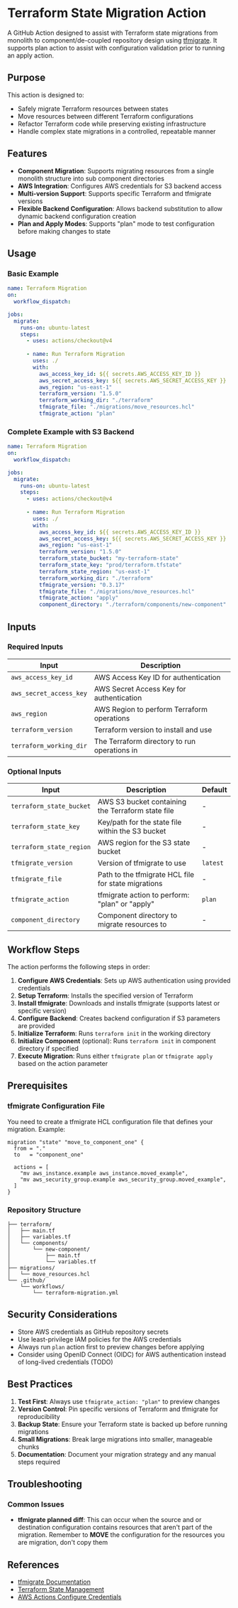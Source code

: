 # Terraform State Migration Action

A GitHub Action designed to assist with Terraform state migrations from monolith to component/de-coupled repository design using [tfmigrate](https://github.com/minamijoyo/tfmigrate). It supports plan action to assist with configuration validation prior to running an apply action.

## Purpose

This action is designed to:
- Safely migrate Terraform resources between states
- Move resources between different Terraform configurations
- Refactor Terraform code while preserving existing infrastructure
- Handle complex state migrations in a controlled, repeatable manner

## Features

- **Component Migration**: Supports migrating resources from a single monolith structure into sub component directories
- **AWS Integration**: Configures AWS credentials for S3 backend access
- **Multi-version Support**: Supports specific Terraform and tfmigrate versions
- **Flexible Backend Configuration**: Allows backend substitution to allow dynamic backend configuration creation
- **Plan and Apply Modes**: Supports "plan" mode to test configuration before making changes to state

## Usage

### Basic Example

```yaml
name: Terraform Migration
on:
  workflow_dispatch:

jobs:
  migrate:
    runs-on: ubuntu-latest
    steps:
      - uses: actions/checkout@v4
      
      - name: Run Terraform Migration
        uses: ./
        with:
          aws_access_key_id: ${{ secrets.AWS_ACCESS_KEY_ID }}
          aws_secret_access_key: ${{ secrets.AWS_SECRET_ACCESS_KEY }}
          aws_region: "us-east-1"
          terraform_version: "1.5.0"
          terraform_working_dir: "./terraform"
          tfmigrate_file: "./migrations/move_resources.hcl"
          tfmigrate_action: "plan"
```

### Complete Example with S3 Backend

```yaml
name: Terraform Migration
on:
  workflow_dispatch:

jobs:
  migrate:
    runs-on: ubuntu-latest
    steps:
      - uses: actions/checkout@v4
      
      - name: Run Terraform Migration
        uses: ./
        with:
          aws_access_key_id: ${{ secrets.AWS_ACCESS_KEY_ID }}
          aws_secret_access_key: ${{ secrets.AWS_SECRET_ACCESS_KEY }}
          aws_region: "us-east-1"
          terraform_version: "1.5.0"
          terraform_state_bucket: "my-terraform-state"
          terraform_state_key: "prod/terraform.tfstate"
          terraform_state_region: "us-east-1"
          terraform_working_dir: "./terraform"
          tfmigrate_version: "0.3.17"
          tfmigrate_file: "./migrations/move_resources.hcl"
          tfmigrate_action: "apply"
          component_directory: "./terraform/components/new-component"
```

## Inputs

### Required Inputs

| Input | Description |
|-------|-------------|
| `aws_access_key_id` | AWS Access Key ID for authentication |
| `aws_secret_access_key` | AWS Secret Access Key for authentication |
| `aws_region` | AWS Region to perform Terraform operations |
| `terraform_version` | Terraform version to install and use |
| `terraform_working_dir` | The Terraform directory to run operations in |

### Optional Inputs

| Input | Description | Default |
|-------|-------------|---------|
| `terraform_state_bucket` | AWS S3 bucket containing the Terraform state file | - |
| `terraform_state_key` | Key/path for the state file within the S3 bucket | - |
| `terraform_state_region` | AWS region for the S3 state bucket | - |
| `tfmigrate_version` | Version of tfmigrate to use | `latest` |
| `tfmigrate_file` | Path to the tfmigrate HCL file for state migrations | - |
| `tfmigrate_action` | tfmigrate action to perform: "plan" or "apply" | `plan` |
| `component_directory` | Component directory to migrate resources to | - |

## Workflow Steps

The action performs the following steps in order:

1. **Configure AWS Credentials**: Sets up AWS authentication using provided credentials
2. **Setup Terraform**: Installs the specified version of Terraform
3. **Install tfmigrate**: Downloads and installs tfmigrate (supports latest or specific version)
4. **Configure Backend**: Creates backend configuration if S3 parameters are provided
5. **Initialize Terraform**: Runs `terraform init` in the working directory
6. **Initialize Component** (optional): Runs `terraform init` in component directory if specified
7. **Execute Migration**: Runs either `tfmigrate plan` or `tfmigrate apply` based on the action parameter

## Prerequisites

### tfmigrate Configuration File

You need to create a tfmigrate HCL configuration file that defines your migration. Example:

```hcl
migration "state" "move_to_component_one" {
  from = "."
  to   = "component_one"
  
  actions = [
    "mv aws_instance.example aws_instance.moved_example",
    "mv aws_security_group.example aws_security_group.moved_example",
  ]
}
```

### Repository Structure

```
├── terraform/
│   ├── main.tf
│   ├── variables.tf
│   └── components/
│       └── new-component/
│           ├── main.tf
│           └── variables.tf
├── migrations/
│   └── move_resources.hcl
└── .github/
    └── workflows/
        └── terraform-migration.yml
```

## Security Considerations

- Store AWS credentials as GitHub repository secrets
- Use least-privilege IAM policies for the AWS credentials
- Always run `plan` action first to preview changes before applying
- Consider using OpenID Connect (OIDC) for AWS authentication instead of long-lived credentials (TODO)

## Best Practices

1. **Test First**: Always use `tfmigrate_action: "plan"` to preview changes
2. **Version Control**: Pin specific versions of Terraform and tfmigrate for reproducibility
3. **Backup State**: Ensure your Terraform state is backed up before running migrations
4. **Small Migrations**: Break large migrations into smaller, manageable chunks
5. **Documentation**: Document your migration strategy and any manual steps required

## Troubleshooting

### Common Issues

- **tfmigrate planned diff**: This can occur when the source and or destination configuration contains resources that aren't part of the migration. Remember to **MOVE** the configuration for the resources you are migration, don't copy them

## References

- [tfmigrate Documentation](https://github.com/minamijoyo/tfmigrate)
- [Terraform State Management](https://www.terraform.io/docs/language/state/index.html)
- [AWS Actions Configure Credentials](https://github.com/aws-actions/configure-aws-credentials)